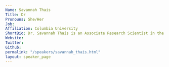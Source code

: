 ```yaml
---
Name: Savannah Thais
Title: Dr
Pronouns: She/Her
Job: 
Affiliation: Columbia University
ShortBio: Dr. Savannah Thais is an Associate Research Scientist in the Data Science Institute with a focus on machine learning (ML). She is interested in complex system modeling and in understanding what types of information is measurable or modelable and what impacts designing and performing measurements have on systems and societies. This work is informed by her background in high energy particle physics and incorporates traditional scientific experiment design components such as uncertainty quantification, experimental blinding, and decorrelation/de-biasing methods. Her recent work has focused on geometric deep learning, methods to incorporate physics-based inductive biases into ML models, regulation of emerging technology, social determinants of health, and community education. Dr. Thais is the founder and Research Director of Community Insight and Impact, an non-profit organization focused on data-driven community needs assessments for vulnerable populations.
Website: 
Twitter: 
Github: 
permalink: "/speakers/savannah_thais.html"
layout: speaker_page
---
```



